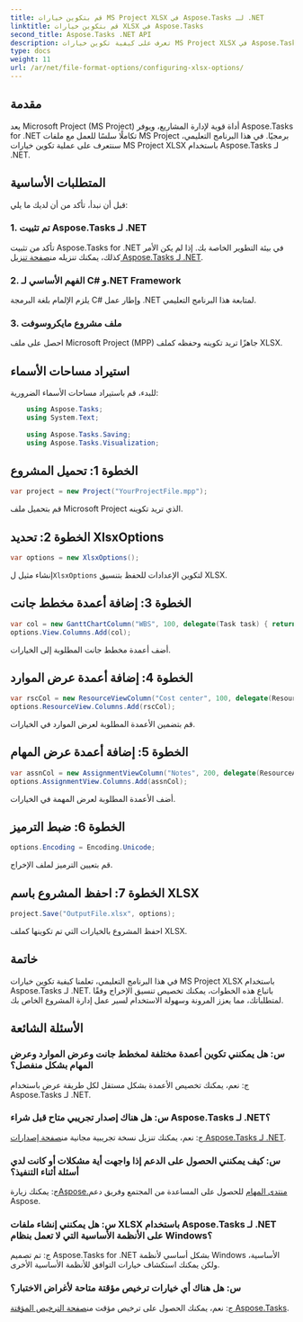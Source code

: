 ```yaml
---
title: قم بتكوين خيارات MS Project XLSX في Aspose.Tasks لـ .NET
linktitle: قم بتكوين خيارات XLSX في Aspose.Tasks
second_title: Aspose.Tasks .NET API
description: تعرف على كيفية تكوين خيارات MS Project XLSX في Aspose.Tasks لـ .NET. قم بتخصيص الأعمدة والتشفير وغير ذلك الكثير بسهولة.
type: docs
weight: 11
url: /ar/net/file-format-options/configuring-xlsx-options/
---
```

## مقدمة
يعد Microsoft Project (MS Project) أداة قوية لإدارة المشاريع، ويوفر Aspose.Tasks for .NET تكاملًا سلسًا للعمل مع ملفات MS Project برمجيًا. في هذا البرنامج التعليمي، سنتعرف على عملية تكوين خيارات MS Project XLSX باستخدام Aspose.Tasks لـ .NET.
## المتطلبات الأساسية
قبل أن نبدأ، تأكد من أن لديك ما يلي:
### 1. تم تثبيت Aspose.Tasks لـ .NET
 تأكد من تثبيت Aspose.Tasks for .NET في بيئة التطوير الخاصة بك. إذا لم يكن الأمر كذلك، يمكنك تنزيله من[صفحة تنزيل Aspose.Tasks لـ .NET](https://releases.aspose.com/tasks/net/).
### 2. الفهم الأساسي لـ C# و.NET Framework
يلزم الإلمام بلغة البرمجة C# وإطار عمل .NET لمتابعة هذا البرنامج التعليمي.
### 3. ملف مشروع مايكروسوفت
احصل على ملف Microsoft Project (MPP) جاهزًا تريد تكوينه وحفظه كملف XLSX.

## استيراد مساحات الأسماء
للبدء، قم باستيراد مساحات الأسماء الضرورية:
```csharp
    using Aspose.Tasks;
    using System.Text;
    
    using Aspose.Tasks.Saving;
    using Aspose.Tasks.Visualization;
```

## الخطوة 1: تحميل المشروع
```csharp
var project = new Project("YourProjectFile.mpp");
```
قم بتحميل ملف Microsoft Project الذي تريد تكوينه.
## الخطوة 2: تحديد XlsxOptions
```csharp
var options = new XlsxOptions();
```
 إنشاء مثيل ل`XlsxOptions` لتكوين الإعدادات للحفظ بتنسيق XLSX.
## الخطوة 3: إضافة أعمدة مخطط جانت
```csharp
var col = new GanttChartColumn("WBS", 100, delegate(Task task) { return task.Get(Tsk.WBS); });
options.View.Columns.Add(col);
```
أضف أعمدة مخطط جانت المطلوبة إلى الخيارات.
## الخطوة 4: إضافة أعمدة عرض الموارد
```csharp
var rscCol = new ResourceViewColumn("Cost center", 100, delegate(Resource resource) { return resource.Get(Rsc.CostCenter); });
options.ResourceView.Columns.Add(rscCol);
```
قم بتضمين الأعمدة المطلوبة لعرض الموارد في الخيارات.
## الخطوة 5: إضافة أعمدة عرض المهام
```csharp
var assnCol = new AssignmentViewColumn("Notes", 200, delegate(ResourceAssignment assignment) { return assignment.Get(Asn.NotesText); });
options.AssignmentView.Columns.Add(assnCol);
```
أضف الأعمدة المطلوبة لعرض المهمة في الخيارات.
## الخطوة 6: ضبط الترميز
```csharp
options.Encoding = Encoding.Unicode;
```
قم بتعيين الترميز لملف الإخراج.
## الخطوة 7: احفظ المشروع باسم XLSX
```csharp
project.Save("OutputFile.xlsx", options);
```
احفظ المشروع بالخيارات التي تم تكوينها كملف XLSX.

## خاتمة
في هذا البرنامج التعليمي، تعلمنا كيفية تكوين خيارات MS Project XLSX باستخدام Aspose.Tasks لـ .NET. باتباع هذه الخطوات، يمكنك تخصيص تنسيق الإخراج وفقًا لمتطلباتك، مما يعزز المرونة وسهولة الاستخدام لسير عمل إدارة المشروع الخاص بك.
## الأسئلة الشائعة

### س: هل يمكنني تكوين أعمدة مختلفة لمخطط جانت وعرض الموارد وعرض المهام بشكل منفصل؟

ج: نعم، يمكنك تخصيص الأعمدة بشكل مستقل لكل طريقة عرض باستخدام Aspose.Tasks لـ .NET.

### س: هل هناك إصدار تجريبي متاح قبل شراء Aspose.Tasks لـ .NET؟

 ج: نعم، يمكنك تنزيل نسخة تجريبية مجانية من[صفحة إصدارات Aspose.Tasks لـ .NET](https://releases.aspose.com/).

### س: كيف يمكنني الحصول على الدعم إذا واجهت أية مشكلات أو كانت لدي أسئلة أثناء التنفيذ؟

 ج: يمكنك زيارة[Aspose.منتدى المهام](https://forum.aspose.com/c/tasks/15) للحصول على المساعدة من المجتمع وفريق دعم Aspose.

### س: هل يمكنني إنشاء ملفات XLSX باستخدام Aspose.Tasks لـ .NET على الأنظمة الأساسية التي لا تعمل بنظام Windows؟

ج: تم تصميم Aspose.Tasks for .NET بشكل أساسي لأنظمة Windows الأساسية، ولكن يمكنك استكشاف خيارات التوافق للأنظمة الأساسية الأخرى.

### س: هل هناك أي خيارات ترخيص مؤقتة متاحة لأغراض الاختبار؟

 ج: نعم، يمكنك الحصول على ترخيص مؤقت من[صفحة الترخيص المؤقتة Aspose.Tasks](https://purchase.aspose.com/temporary-license/).